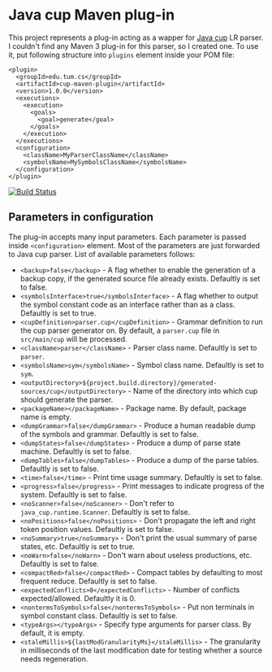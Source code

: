 Java cup Maven plug-in
======================

This project represents a plug-in acting as a wapper for [Java cup](http://www2.cs.tum.edu/projects/cup/) LR parser. I couldn't find any Maven 3 plug-in for this parser, so I created one.
To use it, put following structure into `plugins` element inside your POM file:

```
<plugin>
  <groupId>edu.tum.cs</groupId>
  <artifactId>cup-maven-plugin</artifactId>
  <version>1.0.0</version>
  <executions>
    <execution>
      <goals>
        <goal>generate</goal>
      </goals>
    </execution>
  </executions>
  <configuration>
    <className>MyParserClassName</className>
    <symbolsName>MySymbolsClassName</symbolsName>
  </configuration>
</plugin>
```

[![Build Status](https://travis-ci.org/vbmacher/cup-maven-plugin.png)](https://travis-ci.org/vbmacher/cup-maven-plugin)

Parameters in configuration
---------------------------

The plug-in accepts many input parameters. Each parameter is passed inside `<configuration>` element. Most of the parameters are just forwarded to Java cup parser. List of available parameters follows:

* `<backup>false</backup>` - A flag whether to enable the generation of a backup copy, if the generated source file already exists. Defaultly is set
  to false.
* `<symbolsInterface>true</symbolsInterface>` - A flag whether to output the symbol constant code as an interface rather than as a class. Defaultly
  is set to true.
* `<cupDefinition>parser.cup</cupDefinition>` - Grammar definition to run the cup parser generator on. By default, a `parser.cup` file in
  `src/main/cup` will be processed.
* `<className>parser</className>` - Parser class name. Defaultly is set to `parser`.
* `<symbolsName>sym</symbolsName>` - Symbol class name. Defaultly is set to `sym`.
* `<outputDirectory>${project.build.directory}/generated-sources/cup</outputDirectory>` - Name of the directory into which cup should generate
   the parser.
* `<packageName></packageName>` - Package name. By default, package name is empty.
* `<dumpGrammar>false</dumpGrammar>` - Produce a human readable dump of the symbols and grammar. Defaultly is set to false.
* `<dumpStates>false</dumpStates>` - Produce a dump of parse state machine. Defaultly is set to false.
* `<dumpTables>false</dumpTables>` - Produce a dump of the parse tables. Defaultly is set to false.
* `<time>false</time>` - Print time usage summary. Defaultly is set to false.
* `<progress>false</progress>` - Print messages to indicate progress of the system. Defaultly is set to false.
* `<noScanner>false</noScanner>` - Don't refer to `java_cup.runtime.Scanner`. Defaultly is set to false.
* `<noPositions>false</noPositions>` - Don't propagate the left and right token position values. Defaultly is set to false.
* `<noSummary>true</noSummary>` - Don't print the usual summary of parse states, etc. Defaultly is set to true.
* `<noWarn>false</noWarn>` - Don't warn about useless productions, etc. Defaultly is set to false.
* `<compactRed>false</compactRed>` - Compact tables by defaulting to most frequent reduce. Defaultly is set to false.
* `<expectedConflicts>0</expectedConflicts>` - Number of conflicts expected/allowed. Defaultly it is 0.
* `<nontermsToSymbols>false</nontermsToSymbols>` - Put non terminals in symbol constant class. Defaultly is set to false.
* `<typeArgs></typeArgs>` - Specify type arguments for parser class. By default, it is empty.
* `<staleMillis>${lastModGranularityMs}</staleMillis>` - The granularity in milliseconds of the last modification date for testing
  whether a source needs regeneration.

